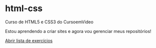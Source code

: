 # html-css
 Curso de HTML5 e CSS3 do CursoemVideo

 Estou aprendendo a criar sites e agora vou gerenciar meus repositórios!

 <a href="https://cpdiego.github.io/html-css/">Abrir lista de exercícios</a>